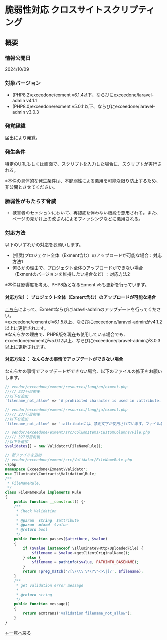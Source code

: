 # 脆弱性対応 クロスサイトスクリプティング

## 概要

### 情報公開日
2024/10/09

### 対象バージョン
- (PHP8.2)exceedone/exment v6.1.4以下、ならびにexceedone/laravel-admin v4.1.1  
- (PHP8.0)exceedone/exment v5.0.11以下、ならびにexceedone/laravel-admin v3.0.3 


### 発覚経緯
届出により発覚。

### 発生条件
特定のURLもしくは画面で、スクリプトを入力した場合に、スクリプトが実行される。  

※本件の具体的な発生条件は、本脆弱性による悪用を可能な限り防止するため、非公開とさせてください。

### 脆弱性がもたらす脅威
- 被害者のセッションにおいて、再認証を伴わない機能を悪用される。また、ページの見かけ上の改ざんによるフィッシングなどに悪用される。  


### 対応方法
以下のいずれかの対応をお願いします。

- (推奨)プロジェクト全体（Exment含む）のアップロードが可能な場合：対応方法1
- 何らかの理由で、プロジェクト全体のアップロードができない場合（Exmentのバージョンを維持したい場合など） : 対応方法2  

※本件は影響度を考え、PHP8版となるExment v5も更新を行っています。 

#### 対応方法1 ： プロジェクト全体（Exment含む）のアップロードが可能な場合

[こちら](/ja/update)によって、Exmentならびにlaravel-adminのアップデートを行ってください。  
※exceedone/exmentがv6.1.5以上、ならびにexceedone/laravel-adminがv4.1.2以上に更新されます。  
※なんらかの理由で、PHP8版を現在も使用している場合でも、exceedone/exmentがv5.0.12以上、ならびにexceedone/laravel-adminが3.0.3以上に更新されます。 

#### 対応方法2 ： なんらかの事情でアップデートができない場合
なんらかの事情でアップデートができない場合、以下のファイルの修正をお願いします。

``` php
// vendor/exceedone/exment/resources/lang/en/exment.php
///// 237行目前後
//以下を追加
'filename_not_allow' => 'A prohibited character is used in :attribute. Please change the file name and try again.',
```

``` php
// vendor/exceedone/exment/resources/lang/ja/exment.php
///// 237行目前後
//以下を追加
'filename_not_allow' => ':attributeには、禁則文字が使用されています。ファイル名を変更して再度実施してください。',
```

``` php
// vendor/exceedone/exment/src/ColumnItems/CustomColumns/File.php
///// 327行目前後
//以下を追加
$validates[] = new Validator\FileNameRule();
```


``` php
// 新ファイルを追加
// vendor/exceedone/exment/src/Validator/FileNameRule.php
<?php
namespace Exceedone\Exment\Validator;
use Illuminate\Contracts\Validation\Rule;
/**
 * FileNameRule.
 */
class FileNameRule implements Rule
{
    public function __construct() {}
    /**
     * Check Validation
     *
     * @param  string  $attribute
     * @param  mixed  $value
     * @return bool
     */
    public function passes($attribute, $value)
    {
        if ($value instanceof \Illuminate\Http\UploadedFile) {
            $filename = $value->getClientOriginalName();
        } else {
            $filename = pathinfo($value, PATHINFO_BASENAME);
        }
        return !preg_match('/[\/\\\:\*\?\"<>\|]/', $filename);
    }
    /**
     * get validation error message
     *
     * @return string
     */
    public function message()
    {
        return exmtrans('validation.filename_not_allow');
    }
}
```


  
[←一覧へ戻る](/ja/patch_weakness)